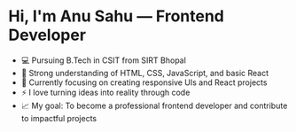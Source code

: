 # Hi, I'm Anu Sahu — Frontend Developer

- 💻 Pursuing B.Tech in CSIT from SIRT Bhopal  
- 🧠 Strong understanding of HTML, CSS, JavaScript, and basic React  
- 🎯 Currently focusing on creating responsive UIs and React projects  
- ⚡ I love turning ideas into reality through code  
- 📈 My goal: To become a professional frontend developer and contribute to impactful projects

